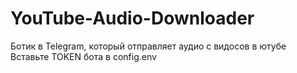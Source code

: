 # YouTube-Audio-Downloader
Ботик в Telegram, который отправляет аудио с видосов в ютубе
Вставьте TOKEN бота в config.env 
